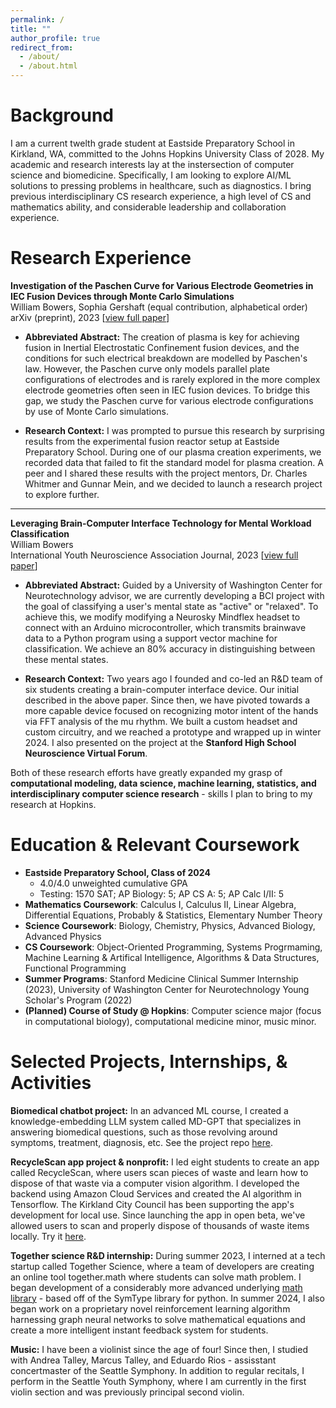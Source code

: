 ```yaml
---
permalink: /
title: ""
author_profile: true
redirect_from: 
  - /about/
  - /about.html
---
```


Background
======
I am a current twelth grade student at Eastside Preparatory School in Kirkland, WA, committed to the Johns Hopkins University Class of 2028. My academic and research interests lay at the instersection of computer science and biomedicine. Specifically, I am looking to explore AI/ML solutions to pressing problems in healthcare, such as diagnostics. I bring previous interdisciplinary CS research experience, a high level of CS and mathematics ability, and considerable leadership and collaboration experience.

Research Experience
======

**Investigation of the Paschen Curve for Various Electrode Geometries in IEC Fusion Devices through Monte Carlo Simulations**  
William Bowers, Sophia Gershaft (equal contribution, alphabetical order)  
arXiv (preprint), 2023 [[view full paper](https://arxiv.org/abs/2309.07184)]
* **Abbreviated Abstract:** The creation of plasma is key for achieving fusion in Inertial Electrostatic Confinement fusion devices, and the conditions for such electrical breakdown are modelled by Paschen's law. However, the Paschen curve only models parallel plate configurations of electrodes and is rarely explored in the more complex electrode geometries often seen in IEC fusion devices. To bridge this gap, we study the Paschen curve for various electrode configurations by use of Monte Carlo simulations. 

* **Research Context:** I was prompted to pursue this research by surprising results from the experimental fusion reactor setup at Eastside Preparatory School. During one of our plasma creation experiments, we recorded data that failed to fit the standard model for plasma creation. A peer and I shared these results with the project mentors, Dr. Charles Whitmer and Gunnar Mein, and we decided to launch a research project to explore further. 

--------------

**Leveraging Brain-Computer Interface Technology for Mental Workload Classification**  
William Bowers  
International Youth Neuroscience Association Journal, 2023 [[view full paper](https://arxiv.org/abs/2309.07184)]
* **Abbreviated Abstract:** Guided by a University of Washington Center for Neurotechnology advisor, we are currently developing a BCI project with the goal of classifying a user's mental state as "active" or "relaxed". To achieve this, we modify modifying a Neurosky Mindflex headset to connect with an Arduino microcontroller, which transmits brainwave data to a Python program using a support vector machine for classification. We achieve an 80% accuracy in distinguishing between these mental states.

* **Research Context:** Two years ago I founded and co-led an R&D team of six students creating a brain-computer interface device. Our initial described in the above paper. Since then, we have pivoted towards a more capable device focused on recognizing motor intent of the hands via FFT analysis of the mu rhythm. We built a custom headset and custom circuitry, and we reached a prototype and wrapped up in winter 2024. I also presented on the project at the **Stanford High School Neuroscience Virtual Forum**. 

Both of these research efforts have greatly expanded my grasp of **computational modeling, data science, machine learning, statistics, and interdisciplinary computer science research** - skills I plan to bring to my research at Hopkins.

Education & Relevant Coursework
======
* **Eastside Preparatory School, Class of 2024**
  * 4.0/4.0 unweighted cumulative GPA
  * Testing: 1570 SAT; AP Biology: 5; AP CS A: 5; AP Calc I/II: 5
* **Mathematics Coursework**: Calculus I, Calculus II, Linear Algebra, Differential Equations, Probably & Statistics, Elementary Number Theory
* **Science Coursework**: Biology, Chemistry, Physics, Advanced Biology, Advanced Physics
* **CS Coursework**: Object-Oriented Programming, Systems Progrmaming, Machine Learning & Artifical Intelligence, Algorithms & Data Structures, Functional Programming
* **Summer Programs**: Stanford Medicine Clinical Summer Internship (2023), University of Washington Center for Neurotechnology Young Scholar's Program (2022)
* **(Planned) Course of Study @ Hopkins**: Computer science major (focus in computational biology), computational medicine minor, music minor.

Selected Projects, Internships, & Activities
======

**Biomedical chatbot project:** In an advanced ML course, I created a knowledge-embedding LLM system called MD-GPT that specializes in answering biomedical questions, such as those revolving around symptoms, treatment, diagnosis, etc. See the project repo [here](google.com).

**RecycleScan app project & nonprofit:** I led eight students to create an app called RecycleScan, where users scan pieces of waste and learn how to dispose of that waste via a computer vision algorithm. I developed the backend using Amazon Cloud Services and created the AI algorithm in Tensorflow. The Kirkland City Council has been supporting the app's development for local use. Since launching the app in open beta, we've allowed users to scan and properly dispose of thousands of waste items locally. Try it [here](google.com).

**Together science R&D internship:** During summer 2023, I interned at a tech startup called Together Science, where a team of developers are creating an online tool together.math where students can solve math problem. I began development of a considerably more advanced underlying [math library](linktogithubrepolol) - based off of the SymType library for python. In summer 2024, I also began work on a proprietary novel reinforcement learning algorithm harnessing graph neural networks to solve mathematical equations and create a more intelligent instant feedback system for students. 

**Music:** I have been a violinist since the age of four! Since then, I studied with Andrea Talley, Marcus Talley, and Eduardo Rios - assisstant concertmaster of the Seattle Symphony. In addition to regular recitals, I perform in the Seattle Youth Symphony, where I am currently in the first violin section and was previously principal second violin.
